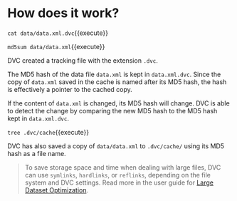 # How does it work?

`cat data/data.xml.dvc`{{execute}}

`md5sum data/data.xml`{{execute}}

DVC created a tracking file with the extension `.dvc`.

The MD5 hash of the data file `data.xml` is kept in `data.xml.dvc`. Since the
copy of `data.xml` saved in the cache is named after its MD5 hash, the hash is
effectively a pointer to the cached copy.

If the content of `data.xml` is changed, its MD5 hash will change. DVC is able
to detect the change by comparing the new MD5 hash to the MD5 hash kept in
`data.xml.dvc`.

`tree .dvc/cache`{{execute}}

DVC has also saved a copy of `data/data.xml` to `.dvc/cache/` using its MD5 hash
as a file name.

> To save storage space and time when dealing with large files, DVC can use
> `symlinks`, `hardlinks`, or `reflinks`, depending on the file system and DVC
> settings. Read more in the user guide for
> [Large Dataset Optimization](https://dvc.org/doc/user-guide/large-dataset-optimization).
